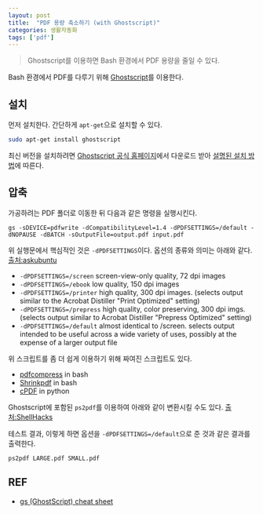 ```yaml
---
layout: post
title:  "PDF 용량 축소하기 (with Ghostscript)"
categories: 생활자동화
tags: ['pdf']
---
```


> Ghostscript를 이용하면 Bash 환경에서 PDF 용량을 줄일 수 있다.

Bash 환경에서 PDF를 다루기 위해 [Ghostscript](https://ko.wikipedia.org/wiki/%EA%B3%A0%EC%8A%A4%ED%8A%B8%EC%8A%A4%ED%81%AC%EB%A6%BD%ED%8A%B8)를 이용한다.

## 설치

먼저 설치한다.  간단하게 `apt-get`으로 설치할 수 있다.

```bash
sudo apt-get install ghostscript
```

최신 버전을 설치하려면 [Ghostscript 공식 홈페이지](https://www.ghostscript.com/)에서 다운로드 받아 [설명된 설치 방법](https://www.ghostscript.com/doc/9.20/Install.htm)에 따른다.

## 압축

가공하려는 PDF 폴더로 이동한 뒤 다음과 같은 명령을 실행시킨다.

```basdh
gs -sDEVICE=pdfwrite -dCompatibilityLevel=1.4 -dPDFSETTINGS=/default -dNOPAUSE -dBATCH -sOutputFile=output.pdf input.pdf
```

위 실행문에서 핵심적인 것은 `-dPDFSETTINGS`이다. 옵션의 종류와 의미는 아래와 같다. [출처:askubuntu](https://askubuntu.com/a/256449)

* `-dPDFSETTINGS=/screen` screen-view-only quality, 72 dpi images
* `-dPDFSETTINGS=/ebook` low quality, 150 dpi images
* `-dPDFSETTINGS=/printer` high quality, 300 dpi images. (selects output similar to the Acrobat Distiller "Print Optimized" setting)
* `-dPDFSETTINGS=/prepress` high quality, color preserving, 300 dpi imgs. (selects output similar to Acrobat Distiller "Prepress Optimized" setting)
* `-dPDFSETTINGS=/default` almost identical to /screen. selects output intended to be useful across a wide variety of uses, possibly at the expense of a larger output file


위 스크립트를 좀 더 쉽게 이용하기 위해 짜여진 스크립트도 있다.

* [pdfcompress](https://gist.github.com/lucacerone/9229366) in bash
* [Shrinkpdf](http://www.alfredklomp.com/programming/shrinkpdf/) in bash
* [cPDF](https://github.com/hkdb/cpdf) in python


Ghostscript에 포함된 `ps2pdf`를 이용하여 아래와 같이 변환시킬 수도 있다. [출처:ShellHacks](https://www.shellhacks.com/linux-compress-pdf-reduce-pdf-size/)

테스트 결과, 이렇게 하면 옵션을 `-dPDFSETTINGS=/default`으로 준 것과 같은 결과를 출력한다.

```
ps2pdf LARGE.pdf SMALL.pdf
```

## REF

* [gs (GhostScript) cheat sheet](http://flukylogs.blogspot.com/2012/08/gs-ghostscript-cheat-sheet.html)
